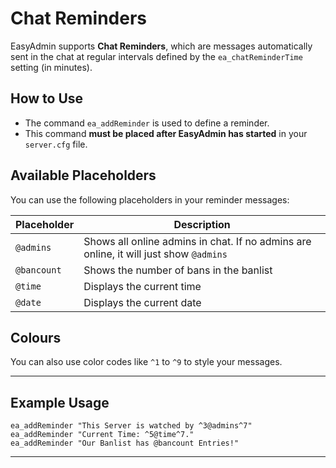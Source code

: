 # Chat Reminders

EasyAdmin supports **Chat Reminders**, which are messages automatically sent in the chat at regular intervals defined by the `ea_chatReminderTime` setting (in minutes).

## How to Use

- The command `ea_addReminder` is used to define a reminder.
- This command **must be placed after EasyAdmin has started** in your `server.cfg` file.

## Available Placeholders

You can use the following placeholders in your reminder messages:

| Placeholder | Description |
|-------------|-------------|
| `@admins` | Shows all online admins in chat. If no admins are online, it will just show `@admins` |
| `@bancount` | Shows the number of bans in the banlist |
| `@time` | Displays the current time |
| `@date` | Displays the current date |

## Colours

You can also use color codes like `^1` to `^9` to style your messages.

---

## Example Usage

```plaintext
ea_addReminder "This Server is watched by ^3@admins^7"
ea_addReminder "Current Time: ^5@time^7."
ea_addReminder "Our Banlist has @bancount Entries!"
```

---
